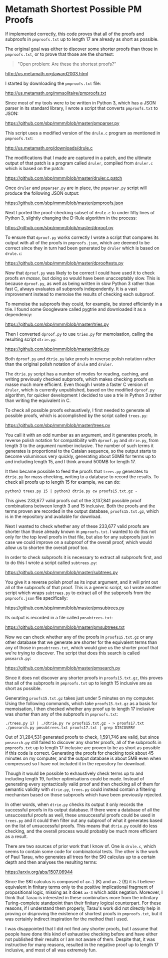# Metamath Shortest Possible PM Proofs

If implemented correctly, this code proves that all of the proofs and subproofs in `pmproofs.txt` up to length 17 are already as short as possible.

The original goal was either to discover some shorter proofs than those in `pmproofs.txt`, or to prove that those are the shortest:

> "Open problem: Are these the shortest proofs?"

http://us.metamath.org/award2003.html

I started by downloading the `pmproofs.txt` file:

http://us.metamath.org/mmsolitaire/pmproofs.txt

Since most of my tools were to be written in Python 3, which has a JSON parser in its standard library, I wrote a script that converts `pmproofs.txt` to JSON:

https://github.com/sbp/mmm/blob/master/pmparser.py

This script uses a modified version of the `drule.c` program as mentioned in `pmproofs.txt`:

http://us.metamath.org/downloads/drule.c

The modifications that I made are captured in a patch, and the ultimate output of that patch is a program called `druler`, compiled from `druler.c` which is based on the patch:

https://github.com/sbp/mmm/blob/master/druler.c.patch

Once `druler` and `pmparser.py` are in place, the `pmparser.py` script will produce the following JSON output:

https://github.com/sbp/mmm/blob/master/pmproofs.json

Next I ported the proof-checking subset of `drule.c` to under fifty lines of Python 3, slightly changing the D-Rule algorithm in the process:

https://github.com/sbp/mmm/blob/master/dproof.py

To ensure that `dproof.py` works correctly I wrote a script that compares its output with all of the proofs in `pmproofs.json`, which are deemed to be correct since they in turn had been generated by `druler` which is based on `drule.c`:

https://github.com/sbp/mmm/blob/master/dprooftests.py

Now that `dproof.py` was likely to be correct I could have used it to check proofs *en masse*, but doing so would have been unacceptably slow. This is because `dproof.py`, as well as being written in slow Python 3 rather than fast C, always evaluates all subproofs independently. It is a vast improvement instead to memoise the results of checking each subproof.

To memoise the subproofs they could, for example, be stored efficiently in a trie. I found some Googleware called pygtrie and downloaded it as a dependency:

https://github.com/sbp/mmm/blob/master/tries.py

Then I converted `dproof.py` to use `tries.py` for memoisation, calling the resulting script `dtrie.py`:

https://github.com/sbp/mmm/blob/master/dtrie.py

Both `dproof.py` and `dtrie.py` take proofs in reverse polish notation rather than the original polish notation of `drule` and `druler`.

The `dtrie.py` script has a number of modes for reading, caching, and writing previously checked subproofs, which makes checking proofs en masse much more efficient. Even though I wrote a faster C version of `druler`, which is currently unpublished, based on the modified `dproof.py` algorithm, for quicker development I decided to use a trie in Python 3 rather than writing the equivalent in C.

To check all possible proofs exhaustively, I first needed to generate all possible proofs, which is accomplished by the script called `trees.py`:

https://github.com/sbp/mmm/blob/master/trees.py

You call it with an odd number as an argument, and it generates proofs, in reverse polish notation for compatibility with `dproof.py` and `dtrie.py`, from length 3 to the argument number inclusive. The number of such terms it generates is proportional to the Catalan sequence, so the output starts to become voluminous very quickly, generating about 50MB for terms up to and including length 15, and I think around 500MB for length 17.

It then became possible to feed the proofs that `trees.py` generates to `dtrie.py` for mass checking, writing to a database to record the results. To check all proofs up to length 15 for example, we can do:

```
python3 trees.py 15 | python3 dtrie.py cw proofs15.txt.gz -
```

This gives 233,677 valid proofs out of the 3,137,841 possible proof combinations between length 3 and 15 inclusive. Both the proofs and the terms proven are recorded in the output database, `proofs15.txt.gz`, which is in the repository and available for download.

Next I wanted to check whether any of these 233,677 valid proofs are shorter than those already known in `pmproofs.txt`. I wanted to do this not only for the top level proofs in that file, but also for any subproofs just in case we could improve on a subproof of the overall proof, which would allow us to shorten the overall proof too.

In order to check subproofs it is necessary to extract all subproofs first, and to do this I wrote a script called `subtrees.py`:

https://github.com/sbp/mmm/blob/master/subtrees.py

You give it a reverse polish proof as its input argument, and it will print out all of the subproofs of that proof. This is a generic script, so I wrote another script which wraps `subtrees.py` to extract all of the subproofs from the `pmproofs.json` file specifically:

https://github.com/sbp/mmm/blob/master/pmsubtrees.py

Its output is recorded in a file called `pmsubtrees.txt`:

https://github.com/sbp/mmm/blob/master/pmsubtrees.txt

Now we can check whether any of the proofs in `proofs15.txt.gz` or any other database that we generate are shorter for the equivalent terms than any of those in `pmsubtrees.txt`, which would give us the shorter proof that we're trying to discover. The script that does this search is called `pmsearch.py`:

https://github.com/sbp/mmm/blob/master/pmsearch.py

Since it does not discover any shorter proofs in `proofs15.txt.gz`, this proves that all of the subproofs in `pmproofs.txt` up to length 15 inclusive are as short as possible.

Generating `proofs15.txt.gz` takes just under 5 minutes on my computer. Using the following commands, which take `proofs15.txt.gz` as a basis for memoisation, I then checked whether any proof up to length 17 inclusive was shorter than any of the subproofs in `pmproofs.txt`:

```
./trees.py 17 | ./dtrie.py rw proofs15.txt.gz - > proofs17.txt
./pmsearch.py pmsubtrees.txt proofs17.txt | grep DISCOVERY
```

Out of 31,284,531 generated proofs to check, 1,591,746 are valid, but since `pmsearch.py` still failed to discover any shorter proofs, all of the subproofs in `pmproofs.txt` up to length 17 inclusive are proven to be as short as possible if this code is correct. Generating the proofs for checking took about 45 minutes on my computer, and the output database is about 5MB even when compressed so I have not included it in the repository for download.

Though it would be possible to exhaustively check terms up to and including length 19, further optimisations could be made. Instead of generating every syntactically valid proof and then checking all of them for semantic validity with `dtrie.py`, `trees.py` could instead contain a filtering mechanism based on those subproofs which have been previously rejected.

In other words, when `dtrie.py` checks its output it only records the successful proofs in its output database. If there were a database of all the unsuccessful proofs as well, these unsuccessful proofs could be used in `trees.py` and it could then filter out any subproof of what it generates based on the list of unsuccessful proofs. This means that `dtrie.py` could do less checking, and the overall process would probably be much more efficient as a result.

There are two sources of prior work that I know of. One is `drule.c`, which seems to contain some code for combinatorial tests. The other is the work of Paul Tarau, who generates all trees for the SKI calculus up to a certain depth and then analyses the resulting terms:

https://arxiv.org/abs/1507.06944

Since the SKI calculus is composed of `ax-1` (K) and `ax-2` (S) it is I believe equivalent in finitary terms only to the positive implicational fragment of propositional logic, missing as it does `ax-3` which adds negation. Moreover, I think that Tarau is interested in these combinators more from the infinitary Turing-complete standpoint than their finitary logical counterpart. For these reasons, if I understand them properly, Tarau's work did not directly help in proving or disproving the existence of shortest proofs in `pmproofs.txt`, but it was certainly indirect inspiration for the method that I used.

I was disappointed that I did not find any shorter proofs, but I assume that people have done this kind of exhaustive checking before and have either not published their results or I am not aware of them. Despite that, it was instructive for many reasons, resulted in the negative proof up to length 17 inclusive, and most of all was extremely fun.
